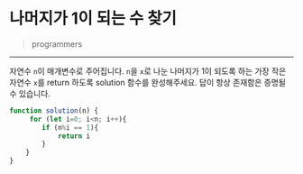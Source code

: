 # 나머지가 1이 되는 수 찾기

> programmers
> 

---

자연수 `n`이 매개변수로 주어집니다. `n`을 `x`로 나눈 나머지가 1이 되도록 하는 가장 작은 자연수 `x`를 return 하도록 solution 함수를 완성해주세요. 답이 항상 존재함은 증명될 수 있습니다.

```javascript
function solution(n) {
     for (let i=0; i<n; i++){
        if (n%i == 1){
            return i
        }
    }
}
```